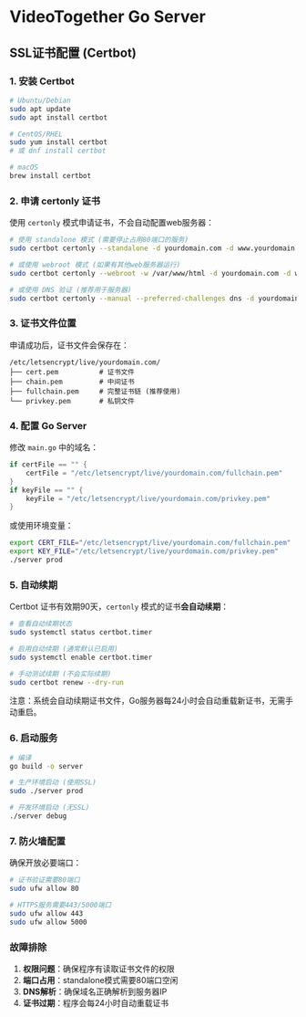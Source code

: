 # VideoTogether Go Server

## SSL证书配置 (Certbot)

### 1. 安装 Certbot

```bash
# Ubuntu/Debian
sudo apt update
sudo apt install certbot

# CentOS/RHEL
sudo yum install certbot
# 或 dnf install certbot

# macOS
brew install certbot
```

### 2. 申请 certonly 证书

使用 `certonly` 模式申请证书，不会自动配置web服务器：

```bash
# 使用 standalone 模式 (需要停止占用80端口的服务)
sudo certbot certonly --standalone -d yourdomain.com -d www.yourdomain.com

# 或使用 webroot 模式 (如果有其他web服务器运行)
sudo certbot certonly --webroot -w /var/www/html -d yourdomain.com -d www.yourdomain.com

# 或使用 DNS 验证 (推荐用于服务器)
sudo certbot certonly --manual --preferred-challenges dns -d yourdomain.com
```

### 3. 证书文件位置

申请成功后，证书文件会保存在：
```
/etc/letsencrypt/live/yourdomain.com/
├── cert.pem          # 证书文件
├── chain.pem         # 中间证书
├── fullchain.pem     # 完整证书链 (推荐使用)
└── privkey.pem       # 私钥文件
```

### 4. 配置 Go Server

修改 `main.go` 中的域名：

```go
if certFile == "" {
    certFile = "/etc/letsencrypt/live/yourdomain.com/fullchain.pem"
}
if keyFile == "" {
    keyFile = "/etc/letsencrypt/live/yourdomain.com/privkey.pem"
}
```

或使用环境变量：

```bash
export CERT_FILE="/etc/letsencrypt/live/yourdomain.com/fullchain.pem"
export KEY_FILE="/etc/letsencrypt/live/yourdomain.com/privkey.pem"
./server prod
```

### 5. 自动续期

Certbot 证书有效期90天，`certonly` 模式的证书**会自动续期**：

```bash
# 查看自动续期状态
sudo systemctl status certbot.timer

# 启用自动续期 (通常默认已启用)
sudo systemctl enable certbot.timer

# 手动测试续期 (不会实际续期)
sudo certbot renew --dry-run
```

注意：系统会自动续期证书文件，Go服务器每24小时会自动重载新证书，无需手动重启。

### 6. 启动服务

```bash
# 编译
go build -o server

# 生产环境启动 (使用SSL)
sudo ./server prod

# 开发环境启动 (无SSL)
./server debug
```

### 7. 防火墙配置

确保开放必要端口：

```bash
# 证书验证需要80端口
sudo ufw allow 80

# HTTPS服务需要443/5000端口
sudo ufw allow 443
sudo ufw allow 5000
```

### 故障排除

1. **权限问题**：确保程序有读取证书文件的权限
2. **端口占用**：standalone模式需要80端口空闲
3. **DNS解析**：确保域名正确解析到服务器IP
4. **证书过期**：程序会每24小时自动重载证书